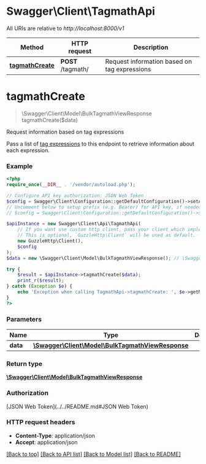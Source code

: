 # Swagger\Client\TagmathApi

All URIs are relative to *http://localhost:8000/v1*

Method | HTTP request | Description
------------- | ------------- | -------------
[**tagmathCreate**](TagmathApi.md#tagmathCreate) | **POST** /tagmath/ | Request information based on tag expressions


# **tagmathCreate**
> \Swagger\Client\Model\BulkTagmathViewResponse tagmathCreate($data)

Request information based on tag expressions

Pass a list of [tag expressions](https://docs.forsta.io/docs/tag-expressions)                               to this endpoint to retrieve information about each expression.

### Example
```php
<?php
require_once(__DIR__ . '/vendor/autoload.php');

// Configure API key authorization: JSON Web Token
$config = Swagger\Client\Configuration::getDefaultConfiguration()->setApiKey('Authorization', 'YOUR_API_KEY');
// Uncomment below to setup prefix (e.g. Bearer) for API key, if needed
// $config = Swagger\Client\Configuration::getDefaultConfiguration()->setApiKeyPrefix('Authorization', 'Bearer');

$apiInstance = new Swagger\Client\Api\TagmathApi(
    // If you want use custom http client, pass your client which implements `GuzzleHttp\ClientInterface`.
    // This is optional, `GuzzleHttp\Client` will be used as default.
    new GuzzleHttp\Client(),
    $config
);
$data = new \Swagger\Client\Model\BulkTagmathViewResponse(); // \Swagger\Client\Model\BulkTagmathViewResponse | 

try {
    $result = $apiInstance->tagmathCreate($data);
    print_r($result);
} catch (Exception $e) {
    echo 'Exception when calling TagmathApi->tagmathCreate: ', $e->getMessage(), PHP_EOL;
}
?>
```

### Parameters

Name | Type | Description  | Notes
------------- | ------------- | ------------- | -------------
 **data** | [**\Swagger\Client\Model\BulkTagmathViewResponse**](../Model/BulkTagmathViewResponse.md)|  |

### Return type

[**\Swagger\Client\Model\BulkTagmathViewResponse**](../Model/BulkTagmathViewResponse.md)

### Authorization

[JSON Web Token](../../README.md#JSON Web Token)

### HTTP request headers

 - **Content-Type**: application/json
 - **Accept**: application/json

[[Back to top]](#) [[Back to API list]](../../README.md#documentation-for-api-endpoints) [[Back to Model list]](../../README.md#documentation-for-models) [[Back to README]](../../README.md)

